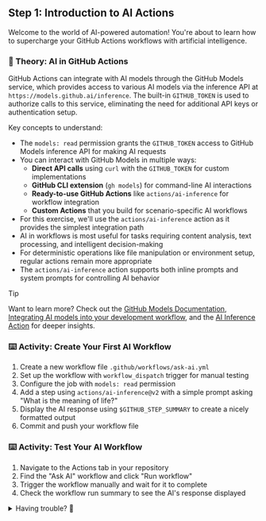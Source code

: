 ## Step 1: Introduction to AI Actions

Welcome to the world of AI-powered automation! You're about to learn how to supercharge your GitHub Actions workflows with artificial intelligence.

### 📖 Theory: AI in GitHub Actions

GitHub Actions can integrate with AI models through the GitHub Models service, which provides access to various AI models via the inference API at `https://models.github.ai/inference`. The built-in `GITHUB_TOKEN` is used to authorize calls to this service, eliminating the need for additional API keys or authentication setup.

Key concepts to understand:

- The `models: read` permission grants the `GITHUB_TOKEN` access to GitHub Models inference API for making AI requests
- You can interact with GitHub Models in multiple ways:
  - **Direct API calls** using `curl` with the `GITHUB_TOKEN` for custom implementations
  - **GitHub CLI extension** (`gh models`) for command-line AI interactions
  - **Ready-to-use GitHub Actions** like `actions/ai-inference` for workflow integration
  - **Custom Actions** that you build for scenario-specific AI workflows
- For this exercise, we'll use the `actions/ai-inference` action as it provides the simplest integration path
- AI in workflows is most useful for tasks requiring content analysis, text processing, and intelligent decision-making
- For deterministic operations like file manipulation or environment setup, regular actions remain more appropriate
- The `actions/ai-inference` action supports both inline prompts and system prompts for controlling AI behavior

> [!TIP]
> Want to learn more? Check out the [GitHub Models Documentation](https://docs.github.com/en/github-models), [Integrating AI models into your development workflow](https://docs.github.com/en/github-models/use-github-models/integrating-ai-models-into-your-development-workflow), and the [AI Inference Action](https://github.com/actions/ai-inference) for deeper insights.

### ⌨️ Activity: Create Your First AI Workflow

1. Create a new workflow file `.github/workflows/ask-ai.yml`
1. Set up the workflow with `workflow_dispatch` trigger for manual testing
1. Configure the job with `models: read` permission
1. Add a step using `actions/ai-inference@v2` with a simple prompt asking "What is the meaning of life?"
1. Display the AI response using `$GITHUB_STEP_SUMMARY` to create a nicely formatted output
1. Commit and push your workflow file

### ⌨️ Activity: Test Your AI Workflow

1. Navigate to the Actions tab in your repository
1. Find the "Ask AI" workflow and click "Run workflow"
1. Trigger the workflow manually and wait for it to complete
1. Check the workflow run summary to see the AI's response displayed

<details>
<summary>Having trouble? 🤷</summary><br/>

- Make sure you've set the `models: read` permission in your workflow
- Check that you're using the correct action name: `actions/ai-inference@v2`
- Verify your workflow file is in the correct location: `.github/workflows/ask-ai.yml`
- If the workflow doesn't appear in the Actions tab, check for YAML syntax errors

</details>
